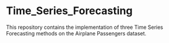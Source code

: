 # Time_Series_Forecasting
This repository contains the implementation of three Time Series Forecasting methods on the Airplane Passengers dataset. 
